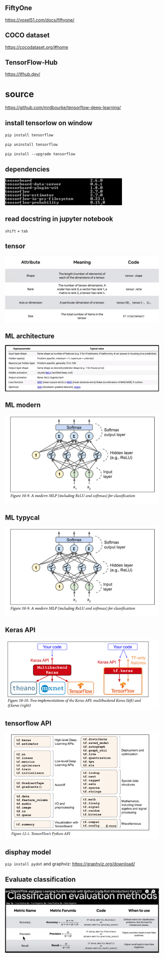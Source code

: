 ## FiftyOne
https://voxel51.com/docs/fiftyone/

## COCO dataset
https://cocodataset.org/#home

## TensorFlow-Hub
https://tfhub.dev/

# source 
https://github.com/mrdbourke/tensorflow-deep-learning/

## install tensorlow on window

`pip install tensorflow`

`pip uninstall tensorflow`

`pip install --upgrade tensorflow
`
##   dependencies

![libraries](https://github.com/Locchuong96/Machine-Learning/blob/main/TensorFlow2/libraries.PNG)

## read docstring in jupyter notebook

`shift` + `tab`

## tensor

![tensor](https://github.com/Locchuong96/Machine-Learning/blob/main/TensorFlow2/images/00-tensor-information.PNG)

## ML architecture

![ML_architeture](https://github.com/Locchuong96/Machine-Learning/blob/main/TensorFlow2/images/01-ML_architecture2.PNG)

## ML modern

![ML_modern](https://github.com/Locchuong96/Machine-Learning/blob/main/TensorFlow2/images/01-MLP_modern.PNG)

## ML typycal
![ML_typycal](https://github.com/Locchuong96/Machine-Learning/blob/main/TensorFlow2/images/01-MLP_modern.PNG)

## Keras API

![keras_api](https://github.com/Locchuong96/Machine-Learning/blob/main/TensorFlow2/images/01-Keras_API.PNG)

## tensorflow API
![tensorflow_api](https://github.com/Locchuong96/Machine-Learning/blob/main/TensorFlow2/images/01-TensorFLow_API.PNG)

## disphay model 

`pip install pydot` and graphviz: https://graphviz.org/download/

## Evaluate classification

![evaluate](https://github.com/Locchuong96/Machine-Learning/blob/main/TensorFlow2/images/classification_evaluation.PNG)
